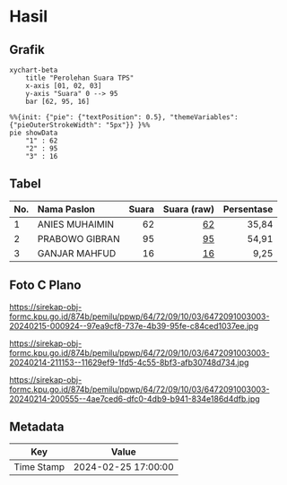 # Hasil

## Grafik

```mermaid
xychart-beta
    title "Perolehan Suara TPS"
    x-axis [01, 02, 03]
    y-axis "Suara" 0 --> 95
    bar [62, 95, 16]
```

```mermaid
%%{init: {"pie": {"textPosition": 0.5}, "themeVariables": {"pieOuterStrokeWidth": "5px"}} }%%
pie showData
    "1" : 62
    "2" : 95
    "3" : 16
```

## Tabel

| No. | Nama Paslon    | Suara | Suara (raw) | Persentase |
|:--- |:-------------- | -----:| -----------:| ----------:|
| 1   | ANIES MUHAIMIN | 62    | [62][p-1]   | 35,84      |
| 2   | PRABOWO GIBRAN | 95    | [95][p-2]   | 54,91      |
| 3   | GANJAR MAHFUD  | 16    | [16][p-3]   | 9,25       |


[p-1]: https://github.com/gigit-pemilu/pemilu-2024-64-kalimantan-timur/blob/main/pilpres/hitung-suara/sub/64-kalimantan-timur/sub/72-kota-samarinda/sub/09-samarinda-kota/sub/1003-pasar-pagi/sub/003-tps/sub/paslon-1.txt
[p-2]: https://github.com/gigit-pemilu/pemilu-2024-64-kalimantan-timur/blob/main/pilpres/hitung-suara/sub/64-kalimantan-timur/sub/72-kota-samarinda/sub/09-samarinda-kota/sub/1003-pasar-pagi/sub/003-tps/sub/paslon-2.txt
[p-3]: https://github.com/gigit-pemilu/pemilu-2024-64-kalimantan-timur/blob/main/pilpres/hitung-suara/sub/64-kalimantan-timur/sub/72-kota-samarinda/sub/09-samarinda-kota/sub/1003-pasar-pagi/sub/003-tps/sub/paslon-3.txt

## Foto C Plano

https://sirekap-obj-formc.kpu.go.id/874b/pemilu/ppwp/64/72/09/10/03/6472091003003-20240215-000924--97ea9cf8-737e-4b39-95fe-c84ced1037ee.jpg

https://sirekap-obj-formc.kpu.go.id/874b/pemilu/ppwp/64/72/09/10/03/6472091003003-20240214-211153--11629ef9-1fd5-4c55-8bf3-afb30748d734.jpg

https://sirekap-obj-formc.kpu.go.id/874b/pemilu/ppwp/64/72/09/10/03/6472091003003-20240214-200555--4ae7ced6-dfc0-4db9-b941-834e186d4dfb.jpg


## Metadata

| Key        | Value               |
| ---------- | ------------------- |
| Time Stamp | 2024-02-25 17:00:00 |



